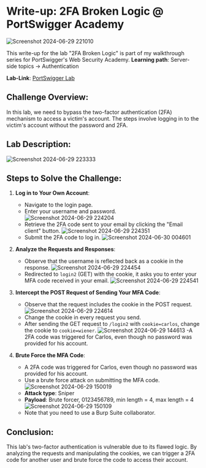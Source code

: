 # Write-up: 2FA Broken Logic @ PortSwigger Academy

![Screenshot 2024-06-29 221010](https://github.com/hoss123684/bug-bounty-hunting-vulnarabilities/assets/80020673/5ddf30e4-af52-4163-8d82-b3e539b91df3)

This write-up for the lab "2FA Broken Logic" is part of my walkthrough series for PortSwigger's Web Security Academy.
**Learning path**: Server-side topics → Authentication

**Lab-Link**: [PortSwigger Lab](https://portswigger.net/web-security/authentication/multi-factor/lab-2fa-broken-logic)

## Challenge Overview:
In this lab, we need to bypass the two-factor authentication (2FA) mechanism to access a victim's account. The steps involve logging in to the victim's account without the password and 2FA.

## Lab Description:
![Screenshot 2024-06-29 223333](https://github.com/hoss123684/bug-bounty-hunting-vulnarabilities/assets/80020673/385c24c6-3c30-40e6-88fc-f3a458d55a3b)

## Steps to Solve the Challenge:

1. **Log in to Your Own Account**:
   - Navigate to the login page.
   - Enter your username and password.
     ![Screenshot 2024-06-29 224204](https://github.com/hoss123684/bug-bounty-hunting-vulnarabilities/assets/80020673/f3dce409-17ba-408e-8d21-15a0674f391f)
   - Retrieve the 2FA code sent to your email by clicking the "Email client" button.
     ![Screenshot 2024-06-29 224351](https://github.com/hoss123684/bug-bounty-hunting-vulnarabilities/assets/80020673/d9ba76a5-2b25-4214-a8ae-6145e00b6d3a)
   - Submit the 2FA code to log in.
     ![Screenshot 2024-06-30 004601](https://github.com/hoss123684/bug-bounty-hunting-vulnarabilities/assets/80020673/a49b5b07-ecb7-4f56-996b-dc494c3ca955)

2. **Analyze the Requests and Responses**:
   - Observe that the username is reflected back as a cookie in the response.
     ![Screenshot 2024-06-29 224454](https://github.com/hoss123684/bug-bounty-hunting-vulnarabilities/assets/80020673/41314462-72e4-4361-8799-d7bcbed0db59)
   - Redirected to `login2` (GET) with the cookie, it asks you to enter your MFA code received in your email.
     ![Screenshot 2024-06-29 224541](https://github.com/hoss123684/bug-bounty-hunting-vulnarabilities/assets/80020673/0f0e263e-3c74-4a75-815a-a587b0272490)

3. **Intercept the POST Request of Sending Your MFA Code**:
   - Observe that the request includes the cookie in the POST request.
     ![Screenshot 2024-06-29 224614](https://github.com/hoss123684/bug-bounty-hunting-vulnarabilities/assets/80020673/1c2cd62a-bf99-453b-87d8-7bb30a0fd639)
   - Change the cookie in every request you send.
   - After sending the GET request to `/login2` with `cookie=carlos`, change the cookie to `cookie=wiener`.
     ![Screenshot 2024-06-29 144613](https://github.com/hoss123684/bug-bounty-hunting-vulnarabilities/assets/80020673/c59a8893-0125-43a4-96e4-82acb14cb6b6)
     -A 2FA code was triggered for Carlos, even though no password was provided for his account.

4. **Brute Force the MFA Code**:
   - A 2FA code was triggered for Carlos, even though no password was provided for his account.
   - Use a brute force attack on submitting the MFA code.
     ![Screenshot 2024-06-29 150019](https://github.com/hoss123684/bug-bounty-hunting-vulnarabilities/assets/80020673/e745ae77-9c8e-416f-ad78-4a550afb9c1b)
   - **Attack type**: Sniper
   - **Payload**: Brute forcer, 0123456789, min length = 4, max length = 4
     ![Screenshot 2024-06-29 150109](https://github.com/hoss123684/bug-bounty-hunting-vulnarabilities/assets/80020673/0b998809-e21c-4baa-8d94-69063a5b4f5a)
   - Note that you need to use a Burp Suite collaborator.

## Conclusion:
This lab's two-factor authentication is vulnerable due to its flawed logic. By analyzing the requests and manipulating the cookies, we can trigger a 2FA code for another user and brute force the code to access their account.

